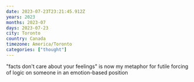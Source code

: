```yaml
---
date: 2023-07-23T23:21:45.912Z
years: 2023
months: 2023-07
days: 2023-07-23
city: Toronto
country: Canada
timezone: America/Toronto
categories: ["thought"]
---
```

"facts don't care about your feelings" is now my metaphor for futile forcing of logic on someone in an emotion-based position
